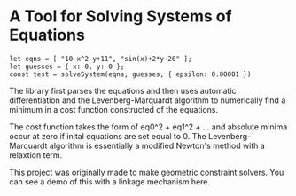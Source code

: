 # A Tool for Solving Systems of Equations

```
let eqns = [ "10-x^2-y+11", "sin(x)+2*y-20" ];
let guesses = { x: 0, y: 0 };
const test = solveSystem(eqns, guesses, { epsilon: 0.00001 })
```

The library first parses the equations and then uses automatic differentiation and the Levenberg-Marquardt algorithm 
to numerically find a minimum in a cost function constructed of the equations.

The cost function takes the form of eq0^2 + eq1^2 + ... and absolute minima occur at zero if inital
equations are set equal to 0. The Levenberg-Marquardt algorithm is essentially a modified Newton's method
with a relaxtion term.

This project was originally made to make geometric constraint solvers. You can see a demo of this with a linkage mechanism 
here.
